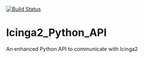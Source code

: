 [![Build Status](https://travis-ci.org/KevinHonka/Icinga2_Python_API.svg?branch=master)](https://travis-ci.org/KevinHonka/Icinga2_Python_API)

# Icinga2_Python_API

An enhanced Python API  to communicate with Icinga2
